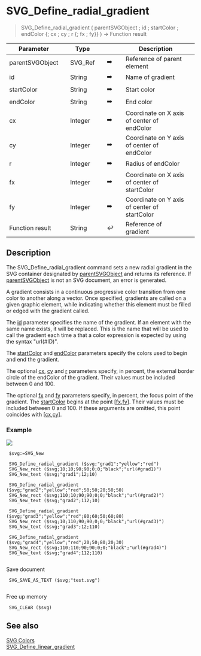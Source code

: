 <!-- objectID := SVG_Define_radial_gradient ( svgObject ; ID ; startColor ; stopColor ; Param_5 ; Param_6 ; Param_7 ; Param_8 ; Param_9 ; Param_10 )
 -> svgObject (Text)
 -> ID (Text)
 -> startColor (Text)
 -> stopColor (Text)
 -> Param_5 (Long Integer)
 -> Param_6 (Long Integer)
 -> Param_7 (Long Integer)
 -> Param_8 (Long Integer)
 -> Param_9 (Long Integer)
 -> Param_10 (Text)
 <- objectID (Text)-->
# SVG_Define_radial_gradient

> SVG_Define_radial_gradient ( parentSVGObject ; id ; startColor ; endColor {; cx ; cy ; r {; fx ; fy}} ) -> Function result

| Parameter |     | Type |     |     |     | Description |     |
| --- | --- | --- | --- | --- | --- | --- | --- |
| parentSVGObject |     | SVG_Ref |     | ➡️ |     | Reference of parent element |     |
| id  |     | String |     | ➡️ |     | Name of gradient |     |
| startColor |     | String |     | ➡️ |     | Start color |     |
| endColor |     | String |     | ➡️ |     | End color |     |
| cx  |     | Integer |     | ➡️ |     | Coordinate on X axis of center of endColor |     |
| cy  |     | Integer |     | ➡️ |     | Coordinate on Y axis of center of endColor |     |
| r   |     | Integer |     | ➡️ |     | Radius of endColor |     |
| fx  |     | Integer |     | ➡️ |     | Coordinate on X axis of center of startColor |     |
| fy  |     | Integer |     | ➡️ |     | Coordinate on Y axis of center of startColor |     |
| Function result |     | String |     | ↩️ |     | Reference of gradient |     |

## Description

The SVG_Define_radial_gradient command sets a new radial gradient in the SVG container designated by [parentSVGObject](# "Reference of parent element") and returns its reference. If [parentSVGObject](# "Reference of parent element") is not an SVG document, an error is generated.

A gradient consists in a continuous progressive color transition from one color to another along a vector. Once specified, gradients are called on a given graphic element, while indicating whether this element must be filled or edged with the gradient called.

The [id](# "Name of gradient") parameter specifies the name of the gradient. If an element with the same name exists, it will be replaced. This is the name that will be used to call the gradient each time a that a color expression is expected by using the syntax "url(#ID)".

The [startColor](# "Start color") and [endColor](# "End color") parameters specify the colors used to begin and end the gradient.

The optional [cx](# "Coordinate on X axis of center of endColor"), [cy](# "Coordinate on Y axis of center of endColor") and [r](# "Radius of endColor") parameters specify, in percent, the external border circle of the endColor of the gradient. Their values must be included between 0 and 100.

The optional [fx](# "Coordinate on X axis of center of startColor") and [fy](# "Coordinate on Y axis of center of startColor") parameters specify, in percent, the focus point of the gradient. The [startColor](# "Start color") begins at the point \[[fx](# "Coordinate on X axis of center of startColor"),[fy](# "Coordinate on Y axis of center of startColor")\]. Their values must be included between 0 and 100. If these arguments are omitted, this point coincides with \[[cx](# "Coordinate on X axis of center of endColor"),[cy](# "Coordinate on Y axis of center of endColor")\].

### Example  

![](https://doc.4d.com/4Dv19/picture/195917/pict195917.en.png)

```4d
 $svg:=SVG_New   
   
 SVG_Define_radial_gradient ($svg;"grad1";"yellow";"red")  
 SVG_New_rect ($svg;10;10;90;90;0;0;"black";"url(#grad1)")  
 SVG_New_text ($svg;"grad1";12;10)  
   
 SVG_Define_radial_gradient ($svg;"grad2";"yellow";"red";50;50;20;50;50)  
 SVG_New_rect ($svg;110;10;90;90;0;0;"black";"url(#grad2)")  
 SVG_New_text ($svg;"grad2";112;10)  
   
 SVG_Define_radial_gradient ($svg;"grad3";"yellow";"red";80;60;50;60;80)  
 SVG_New_rect ($svg;10;110;90;90;0;0;"black";"url(#grad3)")  
 SVG_New_text ($svg;"grad3";12;110)  
   
 SVG_Define_radial_gradient ($svg;"grad4";"yellow";"red";20;50;80;20;30)  
 SVG_New_rect ($svg;110;110;90;90;0;0;"black";"url(#grad4)")  
 SVG_New_text ($svg;"grad4";112;110)  
  
```

Save document  

```4d
 SVG_SAVE_AS_TEXT ($svg;"test.svg")  
  
```

Free up memory  

```4d
 SVG_CLEAR ($svg)
```

## See also

[SVG Colors](../SVG%20Colors.md)  
[SVG_Define_linear_gradient](SVG_Define_linear_gradient.md)
